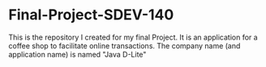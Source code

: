 # Final-Project-SDEV-140
This is the repository I created for my final Project. It is an application for a coffee shop to facilitate online transactions. The company name (and application name) is named "Java D-Lite"
